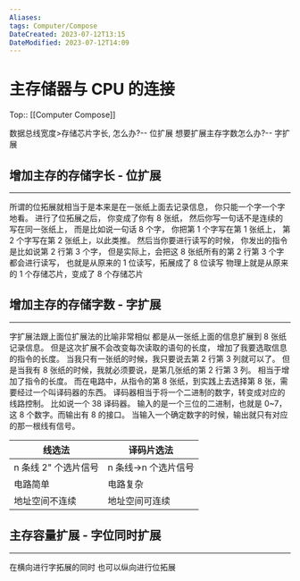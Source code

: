 ```yaml
---
Aliases: 
tags: Computer/Compose 
DateCreated: 2023-07-12T13:15
DateModified: 2023-07-12T14:09
---
```

# 主存储器与 CPU 的连接
Top:: [[Computer Compose]]

数据总线宽度>存储芯片字长, 怎么办?-- 位扩展
想要扩展主存字数怎么办?-- 字扩展

## 增加主存的存储字长 - 位扩展
---
所谓的位拓展就相当于是本来是在一张纸上面去记录信息，
你只能一个字一个字地看。
进行了位拓展之后，
你变成了你有 8 张纸，
然后你写一句话不是连续的写在同一张纸上，
而是比如说一句话 8 个字，
你把第 1 个字写在第 1 张纸上，
第 2 个字写在第 2 张纸上，以此类推。
然后当你要进行读写的时候，
你发出的指令是比如说第 2 行第 3 个字，
但是实际上，会把这 8 张纸所有的第 2 行第 3 个字都会进行读写，
也就是从原来的 1 位读写，拓展成了 8 位读写
物理上就是从原来的 1 个存储芯片，变成了 8 个存储芯片

## 增加主存的存储字数 - 字扩展
---
字扩展法跟上面位扩展法的比喻非常相似
都是从一张纸上面的信息扩展到 8 张纸记录信息。
但是这次扩展不会改变每次读取的语句的长度，
增加了我要选取信息的指令的长度。
当我只有一张纸的时候，我只要说去第 2 行第 3 列就可以了。
但是当我有 8 张纸的时候，我就必须要说，是第几张纸的第 2 行第 3 列。
相当于增加了指令的长度。
而在电路中，从指令的第 8 张纸，到实践上去选择第 8 张，需要经过一个叫译码器的东西。
译码器相当于将一个二进制的数字，转变成对应的线路控制。
比如说一个 38 译码器。
输入的是一个三位的二进制，也就是 0~7，这 8 个数字。而输出有 8 的接口。
当输入一个确定数字的时候，输出就只有对应的那一根线有信号。

| 线选法               | 译码片选法          |
| -------------------- | ------------------- |
| n 条线 2" 个选片信号 | n 条线→n 个选片信号 |
| 电路简单             | 电路复杂            |
| 地址空间不连续       |  地址空间可连续                   |

## 主存容量扩展 - 字位同时扩展
---
在横向进行字拓展的同时
也可以纵向进行位拓展